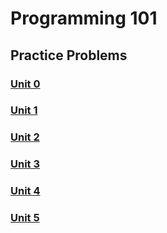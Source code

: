 # Programming 101

## Practice Problems

### [Unit 0](unit_0/)

### [Unit 1](./unit_1/)

### [Unit 2](unit_2/)

### [Unit 3](unit_3/)

### [Unit 4](unit_4/)

### [Unit 5](unit_5/)
